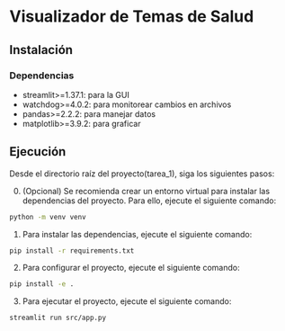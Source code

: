 # Visualizador de Temas de Salud

## Instalación

### Dependencias

* streamlit>=1.37.1: para la GUI
* watchdog>=4.0.2: para monitorear cambios en archivos
* pandas>=2.2.2: para manejar datos
* matplotlib>=3.9.2: para graficar

## Ejecución

Desde el directorio raíz del proyecto(tarea_1), siga los siguientes pasos:

0. (Opcional) Se recomienda crear un entorno virtual para instalar las dependencias del proyecto. Para ello, ejecute el siguiente comando:

```bash
python -m venv venv
```

1. Para instalar las dependencias, ejecute el siguiente comando:

```bash
pip install -r requirements.txt
```

2. Para configurar el proyecto, ejecute el siguiente comando:

```bash
pip install -e .
```

3. Para ejecutar el proyecto, ejecute el siguiente comando:

```bash
streamlit run src/app.py
```
